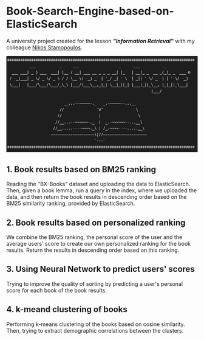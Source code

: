 # Book-Search-Engine-based-on-ElasticSearch

A university project created for the lesson ***"Information Retrieval"*** with my colleague [Nikos Stamopoulos](https://github.com/nikosstam4).

<img src="https://github.com/nikpapage23/Book-Search-Engine-based-on-ElasticSearch/blob/main/logo.jpg">

## 1. Book results based on BM25 ranking
Reading the "BX-Books" dataset and uploading the data to ElasticSearch. Then, given a book lemma, run a query in the index, where we uploaded the data, and then return the book results in descending order based on the BM25 similarity ranking, provided by ElasticSearch.

## 2. Book results based on personalized ranking
We combine the BM25 ranking, the personal score of the user and the average users' score to create our own personalized ranking for the book results. Return the results in descending order based on this ranking.

## 3. Using Neural Network to predict users' scores
Trying to improve the quality of sorting by predicting a user's personal score for each book of the book results.

## 4. k-meand clustering of books
Performing k-means clustering of the books based on cosine similarity. Then, trying to extract demographic correlations between the clusters.

